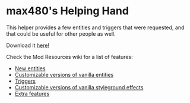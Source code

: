 # max480's Helping Hand

This helper provides a few entities and triggers that were requested, and that could be useful for other people as well.

Download it [here!](https://0x0a.de/twoclick?https://gamebanana.com/mmdl/948943)

Check the Mod Resources wiki for a list of features:
- [New entities](https://github.com/EverestAPI/ModResources/wiki/Helping-Hand-Entities)
- [Customizable versions of vanilla entities](https://github.com/EverestAPI/ModResources/wiki/Helping-Hand-Customisable-Entities)
- [Triggers](https://github.com/EverestAPI/ModResources/wiki/Helping-Hand-Triggers)
- [Customizable versions of vanilla styleground effects](https://github.com/EverestAPI/ModResources/wiki/Helping-Hand-Customisable-Stylegrounds)
- [Extra features](https://github.com/EverestAPI/ModResources/wiki/Helping-Hand-Extra-Features)
